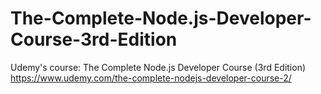 # The-Complete-Node.js-Developer-Course-3rd-Edition
Udemy's course: The Complete Node.js Developer Course (3rd Edition) 
https://www.udemy.com/the-complete-nodejs-developer-course-2/
